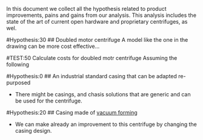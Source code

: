 In this document we collect all the hypothesis related to product improvements, pains and gains from our analysis. This analysis includes the state of the art of current open hardware and proprietary centrifuges, as wel.

#Hypothesis:30 ## Doubled motor centrifuge
A model like the one in the drawing can be more cost effective...


#TEST:50 Calculate costs for doubled motr centrifuge
Assuming the following


#Hypothesis:0 ## An industrial standard casing that can be adapted re-purposed
- There might be casings, and chasis solutions that are generic and can be used for the centrifuge.

#Hypothesis:20 ## Casing made of [vacuum forming](https://en.wikipedia.org/wiki/Vacuum_forming)
- We can make already an improvement to this centrifuge by changing the casing design.
